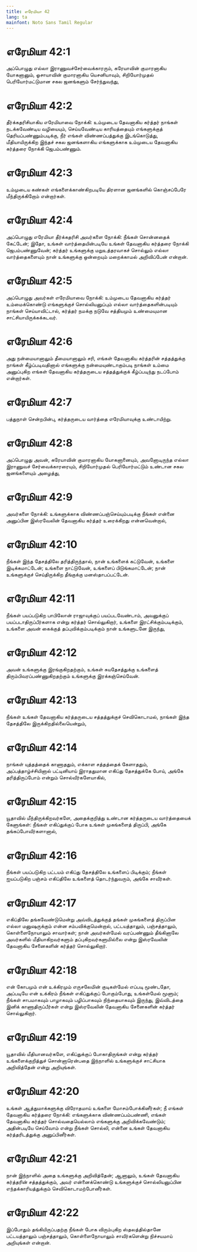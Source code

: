 ```yaml
---
title: எரேமியா 42
lang: ta
mainfont: Noto Sans Tamil Regular
---
```


# எரேமியா 42:1

அப்பொழுது எல்லா இராணுவச்சேர்வைக்காரரும், கரேயாவின் குமாரனாகிய யோகனானும், ஓசாயாவின் குமாரனாகிய யெசனியாவும், சிறியோர்முதல் பெரியோர்மட்டுமான சகல ஜனங்களும் சேர்ந்துவந்து,

# எரேமியா 42:2

தீர்க்கதரிசியாகிய எரேமியாவை நோக்கி: உம்முடைய தேவனாகிய கர்த்தர் நாங்கள் நடக்கவேண்டிய வழியையும், செய்யவேண்டிய காரியத்தையும் எங்களுக்குத் தெரியப்பண்ணும்படிக்கு, நீர் எங்கள் விண்ணப்பத்துக்கு இடங்கொடுத்து, மீதியாயிருக்கிற இந்தச் சகல ஜனங்களாகிய எங்களுக்காக உம்முடைய தேவனாகிய கர்த்தரை நோக்கி ஜெபம்பண்ணும்.

# எரேமியா 42:3

உம்முடைய கண்கள் எங்களைக்காண்கிறபடியே திரளான ஜனங்களில் கொஞ்சப்பேரே மீந்திருக்கிறோம் என்றார்கள்.

# எரேமியா 42:4

அப்பொழுது எரேமியா தீர்க்கதரிசி அவர்களை நோக்கி: நீங்கள் சொன்னதைக் கேட்டேன்; இதோ, உங்கள் வார்த்தையின்படியே உங்கள் தேவனாகிய கர்த்தரை நோக்கி ஜெபம்பண்ணுவேன்; கர்த்தர் உங்களுக்கு மறுஉத்தரவாகச் சொல்லும் எல்லா வார்த்தைகளையும் நான் உங்களுக்கு ஒன்றையும் மறைக்காமல் அறிவிப்பேன் என்றான்.

# எரேமியா 42:5

அப்பொழுது அவர்கள் எரேமியாவை நோக்கி: உம்முடைய தேவனாகிய கர்த்தர் உம்மைக்கொண்டு எங்களுக்குச் சொல்லியனுப்பும் எல்லா வார்த்தைகளின்படியும் நாங்கள் செய்யாவிட்டால், கர்த்தர் நமக்கு நடுவே சத்தியமும் உண்மையுமான சாட்சியாயிருக்கக்கடவர்.

# எரேமியா 42:6

அது நன்மையானாலும் தீமையானாலும் சரி, எங்கள் தேவனாகிய கர்த்தரின் சத்தத்துக்கு நாங்கள் கீழ்ப்படிவதினால் எங்களுக்கு நன்மையுண்டாகும்படி நாங்கள் உம்மை அனுப்புகிற எங்கள் தேவனாகிய கர்த்தருடைய சத்தத்துக்குக் கீழ்ப்படிந்து நடப்போம் என்றார்கள்.

# எரேமியா 42:7

பத்துநாள் சென்றபின்பு, கர்த்தருடைய வார்த்தை எரேமியாவுக்கு உண்டாயிற்று.

# எரேமியா 42:8

அப்பொழுது அவன், கரேயாவின் குமாரனாகிய யோகனானையும், அவனோடிருந்த எல்லா இராணுவச் சேர்வைக்காரரையும், சிறியோர்முதல் பெரியோர்மட்டும் உண்டான சகல ஜனங்களையும் அழைத்து,

# எரேமியா 42:9

அவர்களை நோக்கி: உங்களுக்காக விண்ணப்பஞ்செய்யும்படிக்கு நீங்கள் என்னை அனுப்பின இஸ்ரவேலின் தேவனாகிய கர்த்தர் உரைக்கிறது என்னவென்றால்,

# எரேமியா 42:10

நீங்கள் இந்த தேசத்திலே தரித்திருந்தால், நான் உங்களைக் கட்டுவேன், உங்களை இடிக்கமாட்டேன்; உங்களை நாட்டுவேன், உங்களைப் பிடுங்கமாட்டேன்; நான் உங்களுக்குச் செய்திருக்கிற தீங்குக்கு மனஸ்தாபப்பட்டேன்.

# எரேமியா 42:11

நீங்கள் பயப்படுகிற பாபிலோன் ராஜாவுக்குப் பயப்படவேண்டாம், அவனுக்குப் பயப்படாதிருப்பீர்களாக என்று கர்த்தர் சொல்லுகிறார், உங்களை இரட்சிக்கும்படிக்கும், உங்களை அவன் கைக்குத் தப்புவிக்கும்படிக்கும் நான் உங்களுடனே இருந்து,

# எரேமியா 42:12

அவன் உங்களுக்கு இரங்குகிறதற்கும், உங்கள் சுயதேசத்துக்கு உங்களைத் திரும்பிவரப்பண்ணுகிறதற்கும் உங்களுக்கு இரக்கஞ்செய்வேன்.

# எரேமியா 42:13

நீங்கள் உங்கள் தேவனாகிய கர்த்தருடைய சத்தத்துக்குச் செவிகொடாமல், நாங்கள் இந்த தேசத்திலே இருக்கிறதில்லையென்றும்,

# எரேமியா 42:14

நாங்கள் யுத்தத்தைக் காணாததும், எக்காள சத்தத்தைக் கேளாததும், அப்பத்தாழ்ச்சியினால் பட்டினியாய் இராததுமான எகிப்து தேசத்துக்கே போய், அங்கே தரித்திருப்போம் என்றும் சொல்வீர்களேயாகில்,

# எரேமியா 42:15

யூதாவில் மீந்திருக்கிறவர்களே, அதைக்குறித்து உண்டான கர்த்தருடைய வார்த்தையைக் கேளுங்கள்: நீங்கள் எகிப்துக்குப் போக உங்கள் முகங்களைத் திருப்பி, அங்கே தங்கப்போவீர்களானால்,

# எரேமியா 42:16

நீங்கள் பயப்படுகிற பட்டயம் எகிப்து தேசத்திலே உங்களைப் பிடிக்கும்; நீங்கள் ஐயப்படுகிற பஞ்சம் எகிப்திலே உங்களைத் தொடர்ந்துவரும், அங்கே சாவீர்கள்.

# எரேமியா 42:17

எகிப்திலே தங்கவேண்டுமென்று அவ்விடத்துக்குத் தங்கள் முகங்களைத் திருப்பின எல்லா மனுஷருக்கும் என்ன சம்பவிக்குமென்றால், பட்டயத்தாலும், பஞ்சத்தாலும், கொள்ளைநோயாலும் சாவார்கள்; நான் அவர்கள்மேல் வரப்பண்ணும் தீங்கினாலே அவர்களில் மீதியாகிறவர்களும் தப்புகிறவர்களுமில்லை என்று இஸ்ரவேலின் தேவனாகிய சேனைகளின் கர்த்தர் சொல்லுகிறார்.

# எரேமியா 42:18

என் கோபமும் என் உக்கிரமும் எருசலேமின் குடிகள்மேல் எப்படி மூண்டதோ, அப்படியே என் உக்கிரம் நீங்கள் எகிப்துக்குப் போகும்போது, உங்கள்மேல் மூளும்; நீங்கள் சாபமாகவும் பாழாகவும் பழிப்பாகவும் நிந்தையாகவும் இருந்து, இவ்விடத்தை இனிக் காணாதிருப்பீர்கள் என்று இஸ்ரவேலின் தேவனாகிய சேனைகளின் கர்த்தர் சொல்லுகிறார்.

# எரேமியா 42:19

யூதாவில் மீதியானவர்களே, எகிப்துக்குப் போகாதிருங்கள் என்று கர்த்தர் உங்களைக்குறித்துச் சொன்னாரென்பதை இந்நாளில் உங்களுக்குச் சாட்சியாக அறிவித்தேன் என்று அறியுங்கள்.

# எரேமியா 42:20

உங்கள் ஆத்துமாக்களுக்கு விரோதமாய் உங்களை மோசம்போக்கினீர்கள்; நீ எங்கள் தேவனாகிய கர்த்தரை நோக்கி: எங்களுக்காக விண்ணப்பம்பண்ணி, எங்கள் தேவனாகிய கர்த்தர் சொல்வதையெல்லாம் எங்களுக்கு அறிவிக்கவேண்டும்; அதின்படியே செய்வோம் என்று நீங்கள் சொல்லி, என்னை உங்கள் தேவனாகிய கர்த்தரிடத்துக்கு அனுப்பினீர்கள்.

# எரேமியா 42:21

நான் இந்நாளில் அதை உங்களுக்கு அறிவித்தேன்; ஆனாலும், உங்கள் தேவனாகிய கர்த்தரின் சத்தத்துக்கும், அவர் என்னைக்கொண்டு உங்களுக்குச் சொல்லியனுப்பின எந்தக்காரியத்துக்கும் செவிகொடாமற்போனீர்கள்.

# எரேமியா 42:22

இப்போதும் தங்கியிருப்பதற்கு நீங்கள் போக விரும்புகிற ஸ்தலத்தில்தானே பட்டயத்தாலும் பஞ்சத்தாலும், கொள்ளைநோயாலும் சாவீர்களென்று நிச்சயமாய் அறியுங்கள் என்றான்.

